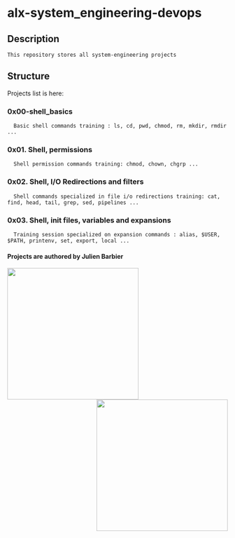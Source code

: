 # alx-system_engineering-devops

## Description
    This repository stores all system-engineering projects
    
## Structure
   Projects list is here:
   
   ### 0x00-shell_basics
      Basic shell commands training : ls, cd, pwd, chmod, rm, mkdir, rmdir ...
   ### 0x01. Shell, permissions
      Shell permission commands training: chmod, chown, chgrp ...
   ### 0x02. Shell, I/O Redirections and filters
      Shell commands specialized in file i/o redirections training: cat, find, head, tail, grep, sed, pipelines ...
   ### 0x03. Shell, init files, variables and expansions
      Training session specialized on expansion commands : alias, $USER, $PATH, printenv, set, export, local ... 
      
   #### Projects are authored by Julien Barbier
<div align="center">
<img align="left" width="300" height="300" src="https://user-images.githubusercontent.com/55035365/130540486-9d00b582-3ad6-4141-98cc-35eac9701780.png">
<img align="right" width="300" height="300" src="https://user-images.githubusercontent.com/55035365/130540163-4847c991-44b1-49ff-b666-57c69d1d8e20.png">
</div>

